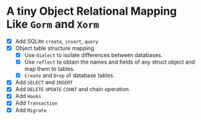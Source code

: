 # A tiny Object Relational Mapping Like `Gorm` and `Xorm`

+ [x] Add SQLite `create`, `insert`, `query`
+ [x] Object table structure mapping
  + [x] Use `dialect` to isolate differences between databases.
  + [x] Use `reflect` to obtain the names and fields of any struct object and map them to tables.
  + [x] `Create` and `Drop` of database tables.
+ [x] Add `SELECT` and `INSERT`
+ [x] Add `DELETE` `UPDATE` `COUNT` and chain operation 
+ [x] Add `Hooks`
+ [x] Add `Transaction`
+ [x] Add `Migrate`
